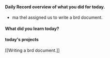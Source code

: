#### Daily Record overview of what you did for today.
- ma thel assigned us to write a brd document. 

#### What did you learn today?

#### today's projects
[[Writing a brd document.]]

